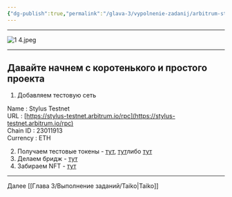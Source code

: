 ```yaml
---
{"dg-publish":true,"permalink":"/glava-3/vypolnenie-zadanij/arbitrum-stylus/"}
---
```



---

![1 4.jpeg](/img/user/Images/1%204.jpeg)

---

## Давайте начнем с коротенького и простого проекта 

1. Добавляем тестовую сеть

Name : Stylus Testnet  
URL : [https://stylus-testnet.arbitrum.io/rpc](https://stylus-testnet.arbitrum.io/rpc)  
Chain ID : 23011913  
Currency : ETH

2. Получаем тестовые токены - [тут](https://sepoliafaucet.com/), [тут](https://www.infura.io/faucet/sepolia)либо [тут](https://access.rockx.com/faucet-sepolia)
3. Делаем бридж - [тут](https://bridge.arbitrum.io/?amount=0.5&l2ChainId=421614)
4. Забираем NFT - [тут](https://power.omnibase.xyz/arbitrum-stylus-testnet)

---

Далее [[Глава 3/Выполнение заданий/Taiko\|Taiko]]